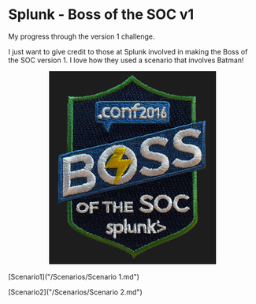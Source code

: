 # Splunk - Boss of the SOC v1

My progress through the version 1 challenge.

I just want to give credit to those at Splunk involved in making the Boss of the SOC version 1. I love how they used a scenario that involves Batman!

<p align="center">
    <img src="/Scenarios/Screenshots/bots_logo.png">
</p>

[Scenario1]("/Scenarios/Scenario 1.md")

[Scenario2]("/Scenarios/Scenario 2.md")